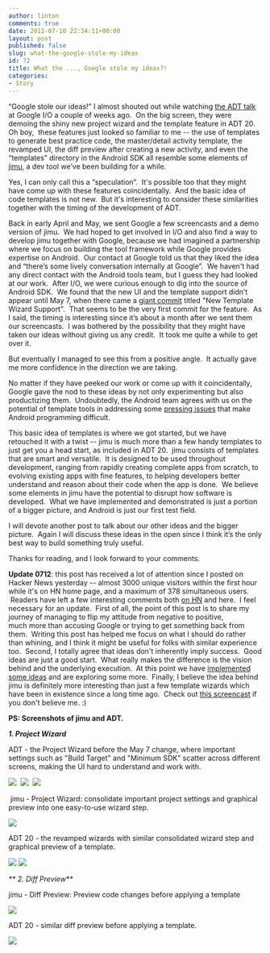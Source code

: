 ```yaml
---
author: linton
comments: true
date: 2012-07-10 22:34:11+00:00
layout: post
published: false
slug: what-the-google-stole-my-ideas
id: 72
title: What the ..., Google stole my ideas?!
categories:
- Story
---
```


“Google stole our ideas!” I almost shouted out while watching [the ADT talk](https://www.youtube.com/watch?v=Erd2k6EKxCQ&feature=player_embedded#!) at Google I/O a couple of weeks ago.  On the big screen, they were demoing the shiny new project wizard and the template feature in ADT 20. Oh boy,  these features just looked so familiar to me -- the use of templates to generate best practice code, the master/detail activity template, the revamped UI, the diff preview after creating a new activity, and even the “templates” directory in the Android SDK all resemble some elements of [jimu]({{site.baseurl}}/), a dev tool we’ve been building for a while.

Yes, I can only call this a “speculation”.  It's possible too that they might have come up with these features coincidentally.  And the basic idea of code templates is not new.  But it's interesting to consider these similarities together with the timing of the development of ADT.

Back in early April and May, we sent Google a few screencasts and a demo version of jimu.  We had hoped to get involved in I/O and also find a way to develop jimu together with Google, because we had imagined a partnership where we focus on building the tool framework while Google provides expertise on Android.  Our contact at Google told us that they liked the idea and “there’s some lively conversation internally at Google”.  We haven't had any direct contact with the Android tools team, but I guess they had looked at our work.  After I/O, we were curious enough to dig into the source of Android SDK.  We found that the new UI and the template support didn’t appear until May 7, when there came a [giant commit](https://android.googlesource.com/platform/sdk/+/7dd444ea0125e50a5e88604afb6de43e80b7c270) titled "New Template Wizard Support".  That seems to be the very first commit for the feature.  As I said, the timing is interesting since it’s about a month after we sent them our screencasts.  I was bothered by the possibility that they might have taken our ideas without giving us any credit.  It took me quite a while to get over it.

But eventually I managed to see this from a positive angle.  It actually gave me more confidence in the direction we are taking.

No matter if they have peeked our work or come up with it coincidentally, Google gave the nod to these ideas by not only experimenting but also productizing them.  Undoubtedly, the Android team agrees with us on the potential of template tools in addressing some [pressing issues]({{site.baseurl}}/blog/2012/06/19/the-making-of-jimu-1/) that make Android programming difficult.

This basic idea of templates is where we got started, but we have retouched it with a twist -- jimu is much more than a few handy templates to just get you a head start, as included in ADT 20.  jimu consists of templates that are smart and versatile.  It is designed to be used throughout development, ranging from rapidly creating complete apps from scratch, to evolving existing apps with fine features, to helping developers better understand and reason about their code when the app is done.  We believe some elements in jimu have the potential to disrupt how software is developed.  What we have implemented and demonstrated is just a portion of a bigger picture, and Android is just our first test field.

I will devote another post to talk about our other ideas and the bigger picture.  Again I will discuss these ideas in the open since I think it’s the only best way to build something truly useful.

Thanks for reading, and I look forward to your comments.

**Update 0712**: this post has received a lot of attention since I posted on Hacker News yesterday -- almost 3000 unique visitors within the first hour while it's on HN home page, and a maximum of 378 simultaneous users.  Readers have left a few interesting comments both [on HN](http://news.ycombinator.com/item?id=4230241) and here.  I feel necessary for an update.  First of all, the point of this post is to share my journey of managing to flip my attitude from negative to positive, much more than accusing Google or trying to get something back from them.  Writing this post has helped me focus on what I should do rather than whining, and I think it might be useful for folks with similar experience too.  Second, I totally agree that ideas don't inherently imply success.  Good ideas are just a good start.  What really makes the difference is the vision behind and the underlying execution.  At this point we have [implemented some ideas]({{site.baseurl}}/) and are exploring some more.  Finally, I believe the idea behind jimu is definitely more interesting than just a few template wizards which have been in existence since a long time ago.  Check out [this screencast](http://www.youtube.com/watch?v=6uUGD3IJyLM&feature=player_embedded) if you don't believe me. :)


**PS: Screenshots of jimu and ADT.**

_**1. Project Wizard**_

ADT - the Project Wizard before the May 7 change, where important settings such as "Build Target" and "Minimum SDK" scatter across different screens, making the UI hard to understand and work with.

[![]({{site.baseurl}}/wp-content/uploads/2012/07/before0507-Screen-shot-2012-07-07-at-1.57.23-PM-150x150.png)]({{site.baseurl}}/wp-content/uploads/2012/07/before0507-Screen-shot-2012-07-07-at-1.57.23-PM.png)  [![]({{site.baseurl}}/wp-content/uploads/2012/07/before0507-Screen-shot-2012-07-07-at-1.58.29-PM-150x150.png)]({{site.baseurl}}/wp-content/uploads/2012/07/before0507-Screen-shot-2012-07-07-at-1.58.29-PM.png)  [![]({{site.baseurl}}/wp-content/uploads/2012/07/before0507-Screen-shot-2012-07-07-at-1.58.50-PM-150x150.png)]({{site.baseurl}}/wp-content/uploads/2012/07/before0507-Screen-shot-2012-07-07-at-1.58.50-PM.png)


 jimu - Project Wizard: consolidate important project settings and graphical preview into one easy-to-use wizard step.




[![]({{site.baseurl}}/wp-content/uploads/2012/07/Screen-shot-2012-07-11-at-10.05.40-AM-150x150.png)]({{site.baseurl}}/wp-content/uploads/2012/07/Screen-shot-2012-07-11-at-10.05.40-AM.png)







ADT 20 - the revamped wizards with similar consolidated wizard step and graphical preview of a template.










[![]({{site.baseurl}}/wp-content/uploads/2012/07/Screen-shot-2012-07-10-at-11.36.12-AM-150x150.png)]({{site.baseurl}}/wp-content/uploads/2012/07/Screen-shot-2012-07-10-at-11.36.12-AM.png) [![]({{site.baseurl}}/wp-content/uploads/2012/07/Screen-shot-2012-07-11-at-10.09.20-AM-150x150.png)]({{site.baseurl}}/wp-content/uploads/2012/07/Screen-shot-2012-07-11-at-10.09.20-AM.png)














_** 2. Diff Preview**_







jimu - Diff Preview: Preview code changes before applying a template







[![]({{site.baseurl}}/wp-content/uploads/2012/07/Screen-shot-2012-07-10-at-11.32.08-AM-150x150.png)]({{site.baseurl}}/wp-content/uploads/2012/07/Screen-shot-2012-07-10-at-11.32.08-AM.png)


ADT 20 - similar diff preview before applying a template.

[![]({{site.baseurl}}/wp-content/uploads/2012/07/Screen-shot-2012-07-10-at-11.37.16-AM-150x150.png)]({{site.baseurl}}/wp-content/uploads/2012/07/Screen-shot-2012-07-10-at-11.37.16-AM.png)
